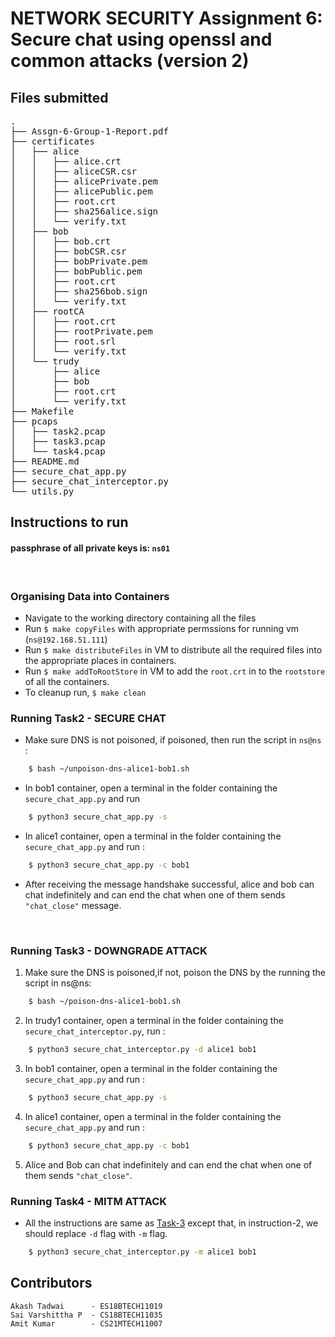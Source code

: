 # NETWORK SECURITY Assignment 6: Secure chat using openssl and common attacks (version 2)


## Files submitted
<pre>
.
├── Assgn-6-Group-1-Report.pdf
├── certificates
│   ├── alice
│   │   ├── alice.crt
│   │   ├── aliceCSR.csr
│   │   ├── alicePrivate.pem
│   │   ├── alicePublic.pem
│   │   ├── root.crt
│   │   ├── sha256alice.sign
│   │   └── verify.txt
│   ├── bob
│   │   ├── bob.crt
│   │   ├── bobCSR.csr
│   │   ├── bobPrivate.pem
│   │   ├── bobPublic.pem
│   │   ├── root.crt
│   │   ├── sha256bob.sign
│   │   └── verify.txt
│   ├── rootCA
│   │   ├── root.crt
│   │   ├── rootPrivate.pem
│   │   ├── root.srl
│   │   └── verify.txt
│   └── trudy
│       ├── alice
│       ├── bob
│       ├── root.crt
│       └── verify.txt
├── Makefile
├── pcaps
│   ├── task2.pcap
│   ├── task3.pcap
│   └── task4.pcap
├── README.md
├── secure_chat_app.py
├── secure_chat_interceptor.py
└── utils.py
</pre>

## Instructions to run 
#### passphrase of all private keys is: `ns01`  
<br>

### Organising Data into Containers
- Navigate to the working directory containing all the files
- Run `$ make copyFiles` with appropriate permssions for running vm (`ns@192.168.51.111`)
- Run `$ make distributeFiles` in VM to distribute all the required files into the appropriate places in containers.
- Run `$ make addToRootStore` in VM to add the `root.crt`  in to the `rootstore` of all the containers.
- To cleanup run, `$ make clean`
### Running Task2 - SECURE CHAT
* Make sure DNS is not poisoned, if poisoned, then run the script in `ns@ns` :  
```bash
    $ bash ~/unpoison-dns-alice1-bob1.sh
```
* In bob1 container, open a terminal in the folder containing the `secure_chat_app.py` and run
```bash 
    $ python3 secure_chat_app.py -s 
```
* In alice1 container, open a terminal in the folder containing the `secure_chat_app.py` and run :
```bash 
    $ python3 secure_chat_app.py -c bob1
```
* After receiving the message handshake successful, alice and bob can chat indefinitely and can end the chat when one of them sends `"chat_close"` message.
<br>

### Running Task3 - DOWNGRADE ATTACK
1. Make sure the DNS is poisoned,if not, poison the DNS by the running the script in ns@ns:
```bash
    $ bash ~/poison-dns-alice1-bob1.sh
```
2. In trudy1 container, open a terminal in the folder containing the `secure_chat_interceptor.py`, run : 
```bash
    $ python3 secure_chat_interceptor.py -d alice1 bob1
  ```
3. In bob1 container, open a terminal in the folder containing the `secure_chat_app.py` and run :
```bash
    $ python3 secure_chat_app.py -s
  ```
4. In alice1 container, open a terminal in the folder containing the `secure_chat_app.py` and run :
```bash
    $ python3 secure_chat_app.py -c bob1
  ```
5. Alice and Bob can chat indefinitely and can end the chat when one of them sends `"chat_close"`.

### Running Task4 - MITM ATTACK
- All the instructions are same as [Task-3](#running-task3---downgrade-attack) except that, in instruction-2, we should replace `-d` flag with `-m` flag. 
```bash
    $ python3 secure_chat_interceptor.py -m alice1 bob1
```

## Contributors
    Akash Tadwai      - ES18BTECH11019
    Sai Varshittha P  - CS18BTECH11035
    Amit Kumar        - CS21MTECH11007